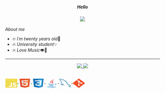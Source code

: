 

<h5 align="center" >Hello</h5>
<p align="center">
  <img src="https://c.tenor.com/UttC4AITYR4AAAAd/full-stack-developer.gif"/>
</p>

_About me_

* :fire: _I´m twenty years old_:dizzy:
* :fire: _University student_:sparkles:
* :fire: _Love Music_:eye::white_heart:

---
<p align="center">
<a href="https://github.com/CxrlosMX">
  <img src="https://github-readme-stats.vercel.app/api?username=CxrlosMX&show_icons=true&theme=midnight-purple" style="max-width: 100%;" height="175rem"/>
  
</a>
<a href="https://github.com/CxrlosMX">
  <img src="https://github-readme-stats.vercel.app/api/top-langs/?username=CxrlosMX&layout=compact&langs_count=7&theme=midnight-purple"  style="max-width: 100%;" height="175rem"/>
</a>
</p>
<br>
<a target="_blank" rel="javasript" href="https://raw.githubusercontent.com/devicons/devicon/master/icons/javascript/javascript-plain.svg">
<img alt="CxrlosMX-Js" src="https://raw.githubusercontent.com/devicons/devicon/master/icons/javascript/javascript-plain.svg" style="max-width: 100%;"
     width="40" height="30" align="middle">
</a>

<a target="_blank" rel="html" href="https://raw.githubusercontent.com/devicons/devicon/master/icons/html5/html5-original.svg">
<img alt="html logo" src="https://raw.githubusercontent.com/devicons/devicon/master/icons/html5/html5-original.svg" style="max-width: 100%;"
     width="40" height="30" align="middle">
</a>
<a target="_blank" rel="css" href="https://raw.githubusercontent.com/devicons/devicon/master/icons/css3/css3-original.svg">
<img alt="css logo" src="https://raw.githubusercontent.com/devicons/devicon/master/icons/css3/css3-original.svg" style="max-width: 100%;"
     width="40" height="30" align="middle">
</a>
<a target="_blank" rel="java" href="https://github.com/devicons/devicon/blob/master/icons/java/java-original.svg">
<img alt="java logo" src="https://github.com/devicons/devicon/blob/master/icons/java/java-original.svg" style="max-width: 100%;"
     width="40" height="30" align="middle">
</a>

<a target="_blank" rel="mysql" href="https://github.com/devicons/devicon/blob/master/icons/mysql/mysql-original.svg">
<img alt="sql logo" src="https://github.com/devicons/devicon/blob/master/icons/mysql/mysql-original.svg" style="max-width: 100%;"
     width="40" height="30" align="middle">
</a>
<a target="_blank" rel="git" href="https://github.com/devicons/devicon/blob/master/icons/git/git-original.svg">
<img alt="git-logo" src="https://github.com/devicons/devicon/blob/master/icons/git/git-original.svg" style="max-width: 100%;"
     width="40" height="30" align="middle">
</a>
